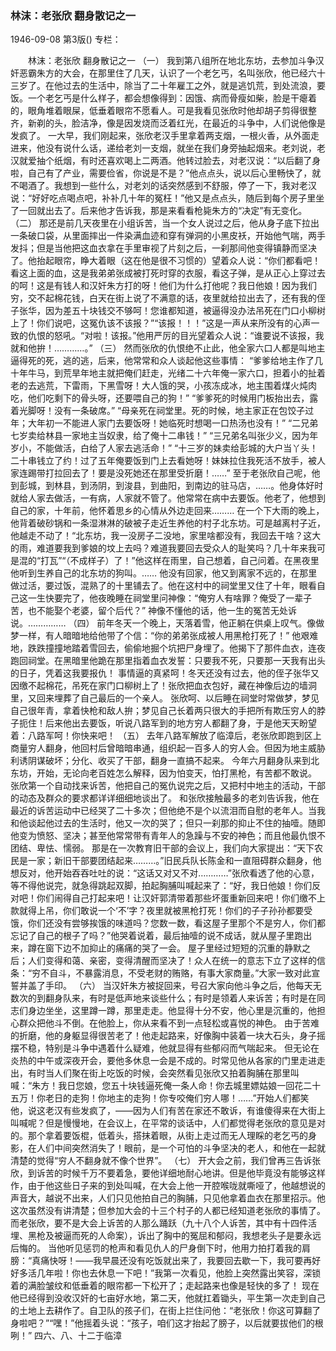 ### 林沫：老张欣  翻身散记之一

1946-09-08
第3版()
专栏：

　　林沫：老张欣  翻身散记之一
    （一）
    我到第八组所在地北东坊，去参加斗争汉奸恶霸朱方的大会，在那里住了几天，认识了一个老乞丐，名叫张欣，他已经六十三岁了。在他过去的生活中，除当了二十年雇工之外，就是逃饥荒，到处流浪，要饭。一个老乞丐是什么样子，都会想像得到：因饿、病而骨瘦如柴，脸是干瘪着的，眼角堆着眼屎，低垂着眼帘不愿看人。可是我看见张欣时他却胡子剪得很整齐，新剃的头，脸洁净，像是因发烧而泛着红光，在最近的斗争中，人们说他像是发疯了。
    一大早，我们刚起来，张欣老汉手里拿着两支烟，一根火香，从外面走进来，他没有说什么话，递给老刘一支烟，就坐在我们身旁抽起烟来。老刘说，老汉就爱抽个纸烟，有时还喜欢喝上二两酒。他转过脸去，对老汉说：“以后翻了身啦，自己有了产业，需要俭省，你说是不是？”他点点头，说以后心里畅快了，就不喝酒了。我想到一些什么，对老刘的话突然感到不舒服，停了一下，我对老汉说：“好好吃点喝点吧，补补几十年的冤枉！”他又是点点头，随后到每个房子里坐了一回就出去了。后来他才告诉我，那是来看看枪毙朱方的“决定”有无变化。
    （二）
    那还是前几天夜里在小组诉苦，当一个女人说过之后，他从身子底下拉出一条破口袋，从里面摔出一件染满血迹和穿有弹洞的小黑皮袄，开始他气喘，两手发抖；但是当他把这血衣拿在手里审视了片刻之后，一刹那间他变得镇静而坚决了。他抬起眼帘，睁大着眼（这在他是很不习惯的）望着众人说：“你们都看吧！看这上面的血，这是我弟弟张成被打死时穿的衣服，看这子弹，是从正心上穿过去的呵！这是有钱人和汉奸朱方打的呀！他们为什么打他呢？我日他娘！因为我们穷，交不起棉花钱，白天在街上说了不满意的话，夜里就给拉出去了，还有我的侄子张华，因为差五十块钱交不够呵！您谁都知道，被逼得没办法吊死在门口小柳树上了！你们说吧，这冤仇该不该报？”“该报！！！”这是一声从来所没有的心声一致的仇恨的怒吼。“对啦！该报。”他用严厉的目光望着众人说：“谁要说不该报，我就和他拚！…………。”
    （三）
    然而张欣的仇恨绝不止此，他全家六口人都是叫地主逼得死的死，逃的逃，后来，他常常和众人谈起他这些事情：
    “爹爹给地主作了几十年牛马，到荒旱年地主就把俺们赶走，光绪二十六年俺一家六口，担着小的扯着老的去逃荒，下雷雨，下黑雪呀！大人饿的哭，小孩冻成冰，地主围着煤火炖肉吃，他们吃剩下的骨头呀，还要喂自己的狗！”
    “爹爹死的时候用门板抬出去，露着光脚呀！没有一条破席。”
    “母亲死在祠堂里。死的时候，地主家正在包饺子过年；大年初一不能进人家门去要饭呀！她临死时想喝一口热汤也没有！”
    “二兄弟七岁卖给林县一家地主当奴隶，给了俺十二串钱！”
    “三兄弟名叫张少义，因为年岁小，不能做活，白给了人家去逃活命！”
    “十三岁的妹卖给彭城的大户当丫头！二十串钱立了约！过了五年俺要饭到门上去看她呀！妹妹拉住我死活不放手，被人家连踢带打拉回去了！要是没死她还在那里受折磨！……”
    至于老张欣自己呢，他到彭城，到林县，到汤阴，到浚县，到曲阳，到南边的驻马店，……。他身体好时就给人家去做活，一有病，人家就不管了。他常常在病中去要饭。他老了，他想到自己的家，十年前，他怀着思乡的心情从外边走回来………
    在一个下大雨的晚上，他背着破砂锅和一条湿淋淋的破被子走近生养他的村子北东坊。可是越离村子近，他越走不动了！“北东坊，我一没房子二没地，家里啥都没有，我回去干啥？这大的雨，难道要我到爹娘的坟上去吗？难道我要回去受众人的耻笑吗？几十年来我可是混的“打瓦”“（不成样子）了！”他这样在雨里，自己想着，自己问着。在黑夜里他听到生养自己的北东坊的狗叫。……
    他没有回家，他又到离家不远的，在那里做过活，要过饭，混熟了的十里铺去了。他在这村中的祠堂里又住了十年，眼看自己这一生快要完了，他夜晚睡在祠堂里问神像：“俺穷人有啥罪？俺受了一辈子苦，也不能娶个老婆，留个后代？”
    神像不懂他的话，他一生的冤苦无处诉说。……………
    （四）
    前年冬天一个晚上，天落着雪，他正躺在供桌上叹气。像做梦一样，有人暗暗地给他带了个信：“你的弟弟张成被人用黑枪打死了！”
    他艰难地，跌跌撞撞地踏着雪回去，偷偷地掘个坑把尸身埋了。他揭下了那件血衣，连夜跑回祠堂。在黑暗里他跪在那里指着血衣发誓：只要我不死，只要那一天我有出头的日子，凭着这我要报仇！
    事情逼的真紧呵！冬天还没有过去，他的侄子张华又因缴不起棉花，吊死在家门口柳树上了！张欣把血衣包好，藏在神像后边的墙洞里，又回来埋葬了自己最后的一个亲人。
    张欣呵、以后睡在祠堂时常做梦，梦见自己很年青，拿着快枪和敌人拚；梦见自己长着两只很大的手把所有欺压穷人的脖子扼住！后来他出去要饭，听说八路军到的地方穷人都翻了身，于是他天天盼望着：八路军呵！你快来吧！
    （五）
    去年八路军解放了临漳后，老张欣即跑到区上商量穷人翻身，他回村后曾暗暗串通，组织起一百多人的穷人会。但因为地主威胁利诱阴谋破坏；分化、收买了干部，翻身一直搞不起来。
    今年六月翻身队来到北东坊，开始，无论向老百姓怎么解释，因为怕变天，怕打黑枪，有苦都不敢说。
    张欣第一个自动找来诉苦，他把自己的冤仇说完之后，又把村中地主的活动，干部的动态及群众的要求都详详细细地谈出了。
    和张欣接触最多的老刘告诉我，他在最近的诉苦运动中已经哭了二十多次；但他绝不是个以流泪而自慰的老年人。当我和他谈起他过去的生活时，他又一次的哭了；但只一刹那的抑止不住的抽噎。随即他变为愤怒、坚决；甚至他常常带有青年人的急躁与不安的神色；而且他最仇恨不团结、卑怯、懦弱。
    那是在一次教育旧干部的会议上，我们向大家提出：“天下农民是一家；新旧干部要团结起来………。”旧民兵队长陈金和一直阻碍群众翻身，他想反对，他开始吞吞吐吐的说：“这话又对又不对…………”张欣看透了他的心意，等不得他说完，就急得跳起双脚，拍起胸脯叫喊起来了：“好，我日他娘！你们反对吧！你们闹得自己打起来吧！让汉奸郭清带着那些坏蛋重新回来吧！你们缴不上款就得上吊，你们敢说一个‘不’字？夜里就被黑枪打死！你们的子子孙孙都要受饿，你们还没有尝够挨饿的味道吗？您数一数，看这屋子里那个不是穷人，你们都忘记了自己的根子了吗？”他哭着说着，最后抽噎的说不成话，就从屋子里跑出来，蹲在窗下边不加抑止的痛痛的哭了一会。
    屋子里经过短短的沉重的静默之后；人们变得和蔼、亲密，变得清醒而坚决了！众人在统一的意志下立了这样的信条：“穷不自斗，不暴露消息，不受老财的贿赂，有事大家商量。”大家一致对此宣誓并盖了手印。
    （六）
    当汉奸朱方被捉回来，号召大家向他斗争之后，他每天无数次的到翻身队来，有时是低声地来谈些什么；有时是领着人来诉苦；有时是在同志们身边坐坐，这里蹲一蹲，那里走走。他显得十分不安，他心里是沉重的，他担心群众把他斗不倒。在他脸上，你从来看不到一点轻松或喜悦的神色。
    由于苦难的折磨，他的身躯显得很苦老了！他走起路来，好像胸中装着一块大石头，身子摇摆不稳，特别是斗争中遇着什么疑难，他就显得有些郁闷而气喘起来。
    但无论在炎热的中午或深夜开会，要他多休息一会是不成的。时常见他从各家的门里走进走出，有时当人们聚在街上吃饭的时候，会突然看见张欣又拍着胸脯在那里叫喊：“朱方！我日您娘，您五十块钱逼死俺一条人命！你去城里嫖姑娘一回花二十五万！你老日的走狗！你地主的走狗！你专咬俺们穷人哪！……”开始人们都笑他，说这老汉有些发疯了，——因为人们有苦在家还不敢诉，有谁傻得来在大街上叫喊呢？但是慢慢地，在会议上，在平常的谈话中，人们都觉得老张欣的意见是对的。那个拿着要饭棍，低着头，搭抹着眼，从街上走过而无人理睬的老乞丐的身影，在人们中间突然消失了！眼前，是一个可怕的斗争坚决的老人，和他在一起就清楚的觉得“穷人不翻身就不像个世界”。
    （七）
    开大会之前，我们曾再三告诉张欣，到诉苦的时候千万不要着急，要他详细地耐心地讲。但是他毕竟没有能够这样作，由于他这些日子来的到处叫喊，在大会上他一开腔喉咙就嘶哑了，他越想说的声音大，越说不出来，人们只见他拍自己的胸脯，只见他拿着血衣在那里招示。他这次虽然没有讲清楚；但参加大会的十三个村子的人都已经知道老张欣的事情了。而老张欣，要不是大会上诉苦的人那么踊跃（九十八个人诉苦，其中有十四件活埋、黑枪及被逼而死的人命案），诉出了胸中的冤屈和郁闷，我想老头子是要永远后悔的。
    当他听见惩罚的枪声和看见仇人的尸身倒下时，他用力拍打着我的肩膀：“真痛快呀！——我早晨还没有吃饭就出来了，我要回去歇一下，我可要再好好多活几年啦！你也去休息一下吧！”我第一次看见，他脸上突然露出笑容，深锁着的满脸皱纹和低垂着的眼帘都一下松开了；走起路来也像是轻快的多了！
    现在他已经得到没收汉奸的七亩好水地，第二天，他就扛着锄头，平生第一次走到自己的土地上去耕作了。自卫队的孩子们，在街上拦住问他：“老张欣！你这可算翻了身啦吧？”“嘿！”他摇着头说：“孩子，咱们这才抬起了膀子，以后就要拔他们的根咧！”
                                      四六、八、十二于临漳
